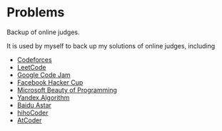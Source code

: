 # Problems
Backup of online judges.

It is used by myself to back up my solutions of online judges, including 
- [Codeforces](http://codeforces.com/)
- [LeetCode](https://leetcode.com/)
- [Google Code Jam](https://code.google.com/codejam)
- [Facebook Hacker Cup](https://www.facebook.com/hackercup)
- [Microsoft Beauty of Programming](http://programming2015.cstnet.cn/)
- [Yandex.Algorithm](https://contest.yandex.com/)
- [Baidu Astar](http://astar.baidu.com/)
- [hihoCoder](http://hihocoder.com/)
- [AtCoder](http://atcoder.jp/)
